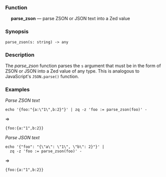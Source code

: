 ### Function

&emsp; **parse_zson** &mdash; parse ZSON or JSON text into a Zed value

### Synopsis

```
parse_zson(s: string) -> any
```

### Description

The _parse_zson_ function parses the `s` argument that must be in the form
of ZSON or JSON into a Zed value of any type.  This is analogous to JavaScript's
`JSON.parse()` function.

### Examples

_Parse ZSON text_

```mdtest-command
echo '{foo:"{a:\"1\",b:2}"}' | zq -z 'foo := parse_zson(foo)' -
```
=>
```mdtest-output
{foo:{a:"1",b:2}}
```

_Parse JSON text_
```mdtest-command
echo '{"foo": "{\"a\": \"1\", \"b\": 2}"}' |
  zq -z 'foo := parse_zson(foo)' -
```
=>
```mdtest-output
{foo:{a:"1",b:2}}
```
